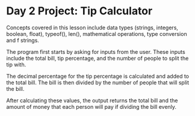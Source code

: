 # Day 2 Project: Tip Calculator
Concepts covered in this lesson include data types (strings, integers, boolean, float), typeof(), len(), mathematical operations, type conversion and f strings.

The program first starts by asking for inputs from the user. These inputs include the total bill, tip percentage, and the number of people to split the tip with.

The decimal percentage for the tip percentage is calculated and added to the total bill. The bill is then divided by the number of people that will split the bill. 

After calculating these values, the output returns the total bill and the amount of money that each person will pay if dividing the bill evenly.